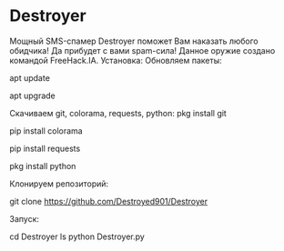 # Destroyer
Мощный SMS-спамер Destroyer поможет Вам наказать любого обидчика!  Да прибудет с вами spam-сила!  Данное оружие создано командой FreeHack.IA.
Установка:
Обновляем пакеты: 

apt update

apt upgrade

Скачиваем git, colorama, requests, python:
pkg install git

pip install colorama

pip install requests

pkg install python

Клонируем репозиторий:

git clone https://github.com/Destroyed901/Destroyer

Запуск:

cd Destroyer
ls
python Destroyer.py


